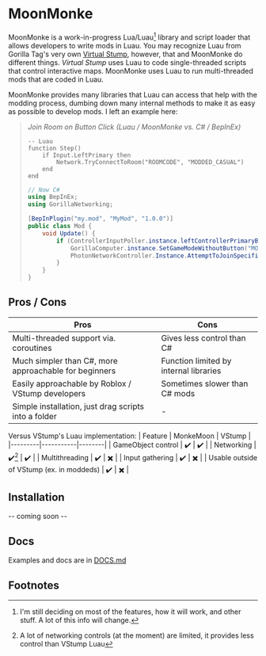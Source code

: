 # MoonMonke
MoonMonke is a work-in-progress Lua/Luau[^1] library and script loader that allows developers to write mods in Luau. You may recognize Luau from Gorilla Tag's very own [Virtual Stump](Another-Axiom/GT_CustomMapExample), however, that and MoonMonke do different things. *Virtual Stump* uses Luau to code single-threaded scripts that control interactive maps. MoonMonke uses Luau to run multi-threaded mods that are coded in Luau.

MoonMonke provides many libraries that Luau can access that help with the modding process, dumbing down many internal methods to make it as easy as possible to develop mods. I left an example here:
> *Join Room on Button Click (Luau / MoonMonke vs. C# / BepInEx)*
> ```luau
> -- Luau
> function Step()
>     if Input.LeftPrimary then
>         Network.TryConnectToRoom("ROOMCODE", "MODDED_CASUAL")
>     end
> end
> ```
> ```cs
> // Now C#
> using BepInEx;
> using GorillaNetworking;
> 
> [BepInPlugin("my.mod", "MyMod", "1.0.0")]
> public class Mod {
>     void Update() {
>         if (ControllerInputPoller.instance.leftControllerPrimaryButton) {
>             GorillaComputer.instance.SetGameModeWithoutButton("MODDED_CASUAL");
>             PhotonNetworkController.Instance.AttemptToJoinSpecificRoom("ROOMCODE", JoinType.Solo);
>         }
>     }
> }
> ```

## Pros / Cons
| Pros | Cons |
|------|------|
| Multi-threaded support via. coroutines | Gives less control than C# |
| Much simpler than C#, more approachable for beginners | Function limited by internal libraries |
| Easily approachable by Roblox / VStump developers | Sometimes slower than C# mods |
| Simple installation, just drag scripts into a folder | - |

Versus VStump's Luau implementation:
| Feature | MonkeMoon | VStump |
|---------|-----------|--------|
| GameObject control | ✔️ | ✔️ |
| Networking | ✔️[^2] | ✔️ |
| Multithreading | ✔️ | ✖️ |
| Input gathering | ✔️ | ✖️ |
| Usable outside of VStump (ex. in moddeds) | ✔️ | ✖️ |

## Installation
-- coming soon --

## Docs
Examples and docs are in [DOCS.md](DOCS.md)

## Footnotes
[^1]: I'm still deciding on most of the features, how it will work, and other stuff. A lot of this info will change.
[^2]: A lot of networking controls (at the moment) are limited, it provides less control than VStump Luau
